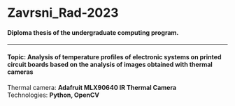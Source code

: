 # Zavrsni_Rad-2023
#### Diploma thesis of the undergraduate computing program.
---
#### **Topic:** Analysis of temperature profiles of electronic systems on printed circuit boards based on the analysis of images obtained with thermal cameras  

Thermal camera: **Adafruit MLX90640 IR Thermal Camera**  
Technologies: **Python, OpenCV**
